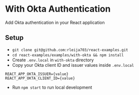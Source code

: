 # With Okta Authentication
Add Okta authentication in your React application
## Setup
- `git clone git@github.com:rleija703/react-examples.git`
- `cd react-examples/examples/with-okta && npm install`
- Create `.env.local` in `with-okta` directory
- Copy your Okta client ID and issuer values inside `.env.local`
```
REACT_APP_OKTA_ISSUER={value}
REACT_APP_OKTA_CLIENT_ID={value}
```
- Run `npm start` to run local development